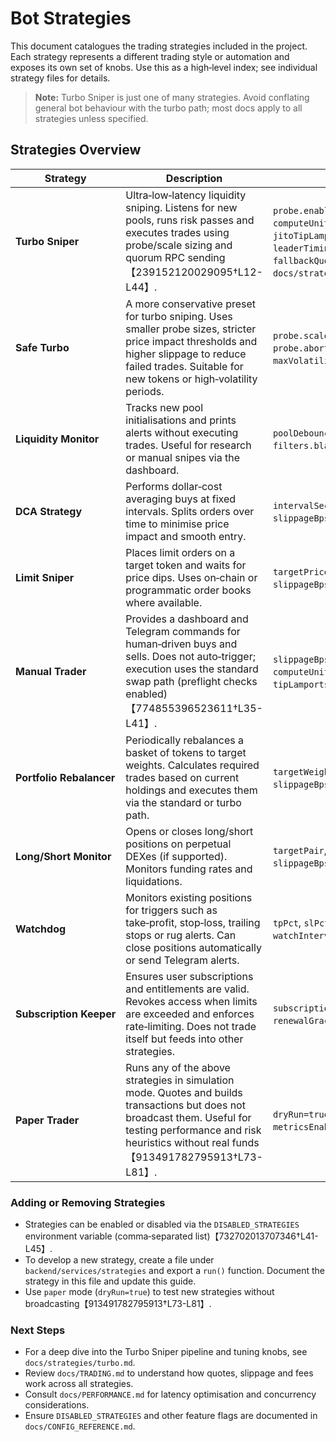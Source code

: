 # Bot Strategies

This document catalogues the trading strategies included in the project.  Each strategy represents a different trading style or automation and exposes its own set of knobs.  Use this as a high‑level index; see individual strategy files for details.

> **Note:** Turbo Sniper is just one of many strategies.  Avoid conflating general bot behaviour with the turbo path; most docs apply to all strategies unless specified.

## Strategies Overview

| Strategy | Description | Primary Knobs |
|---|---|---|
| **Turbo Sniper** | Ultra‑low‑latency liquidity sniping.  Listens for new pools, runs risk passes and executes trades using probe/scale sizing and quorum RPC sending【239152120029095†L12-L44】. | `probe.enabled`, `probe.scaleFactor`, `computeUnitPriceMicroLamportsMin/Max`, `jitoTipLamports`, `leaderTiming.enabled`, `fallbackQuoteLatencyMs` (see `docs/strategies/turbo.md`). |
| **Safe Turbo** | A more conservative preset for turbo sniping.  Uses smaller probe sizes, stricter price impact thresholds and higher slippage to reduce failed trades.  Suitable for new tokens or high‑volatility periods. | `probe.scaleFactor`, `probe.abortOnImpactPct`, `slippageBps`, `maxVolatilityPct`. |
| **Liquidity Monitor** | Tracks new pool initialisations and prints alerts without executing trades.  Useful for research or manual snipes via the dashboard. | `poolDebounceMs`, `filters.whitelist`, `filters.blacklist`. |
| **DCA Strategy** | Performs dollar‑cost averaging buys at fixed intervals.  Splits orders over time to minimise price impact and smooth entry. | `intervalSec`, `amountPerBuy`, `maxBuys`, `slippageBps`. |
| **Limit Sniper** | Places limit orders on a target token and waits for price dips.  Uses on‑chain or programmatic order books where available. | `targetPrice`, `amount`, `expirationSlots`, `slippageBps`. |
| **Manual Trader** | Provides a dashboard and Telegram commands for human‑driven buys and sells.  Does not auto‑trigger; execution uses the standard swap path (preflight checks enabled)【774855396523611†L35-L41】. | `slippageBps`, `computeUnitPriceMicroLamports`, `tipLamports`. |
| **Portfolio Rebalancer** | Periodically rebalances a basket of tokens to target weights.  Calculates required trades based on current holdings and executes them via the standard or turbo path. | `targetWeights`, `rebalanceInterval`, `slippageBps`. |
| **Long/Short Monitor** | Opens or closes long/short positions on perpetual DEXes (if supported).  Monitors funding rates and liquidations. | `targetPair`, `leverage`, `maxExposure`, `slippageBps`. |
| **Watchdog** | Monitors existing positions for triggers such as take‑profit, stop‑loss, trailing stops or rug alerts.  Can close positions automatically or send Telegram alerts. | `tpPct`, `slPct`, `dcaLevels`, `watchIntervalSec`. |
| **Subscription Keeper** | Ensures user subscriptions and entitlements are valid.  Revokes access when limits are exceeded and enforces rate‑limiting.  Does not trade itself but feeds into other strategies. | `subscriptionPlan`, `maxTradesPerDay`, `renewalGracePeriod`. |
| **Paper Trader** | Runs any of the above strategies in simulation mode.  Quotes and builds transactions but does not broadcast them.  Useful for testing performance and risk heuristics without real funds【913491782795913†L73-L81】. | `dryRun=true`, `maxSimulatedNotional`, `metricsEnabled`. |

### Adding or Removing Strategies

- Strategies can be enabled or disabled via the `DISABLED_STRATEGIES` environment variable (comma‑separated list)【732702013707346†L41-L45】.
- To develop a new strategy, create a file under `backend/services/strategies` and export a `run()` function.  Document the strategy in this file and update this guide.
- Use `paper` mode (`dryRun=true`) to test new strategies without broadcasting【913491782795913†L73-L81】.

### Next Steps

* For a deep dive into the Turbo Sniper pipeline and tuning knobs, see `docs/strategies/turbo.md`.
* Review `docs/TRADING.md` to understand how quotes, slippage and fees work across all strategies.
* Consult `docs/PERFORMANCE.md` for latency optimisation and concurrency considerations.
* Ensure `DISABLED_STRATEGIES` and other feature flags are documented in `docs/CONFIG_REFERENCE.md`.